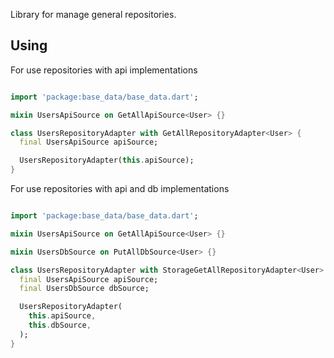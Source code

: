 Library for manage general repositories.

## Using

For use repositories with api implementations

```dart

import 'package:base_data/base_data.dart';

mixin UsersApiSource on GetAllApiSource<User> {}

class UsersRepositoryAdapter with GetAllRepositoryAdapter<User> {
  final UsersApiSource apiSource;

  UsersRepositoryAdapter(this.apiSource);
}

```

For use repositories with api and db implementations

```dart

import 'package:base_data/base_data.dart';

mixin UsersApiSource on GetAllApiSource<User> {}

mixin UsersDbSource on PutAllDbSource<User> {}

class UsersRepositoryAdapter with StorageGetAllRepositoryAdapter<User> {
  final UsersApiSource apiSource;
  final UsersDbSource dbSource;

  UsersRepositoryAdapter(
    this.apiSource,
    this.dbSource,
  );
}


```

